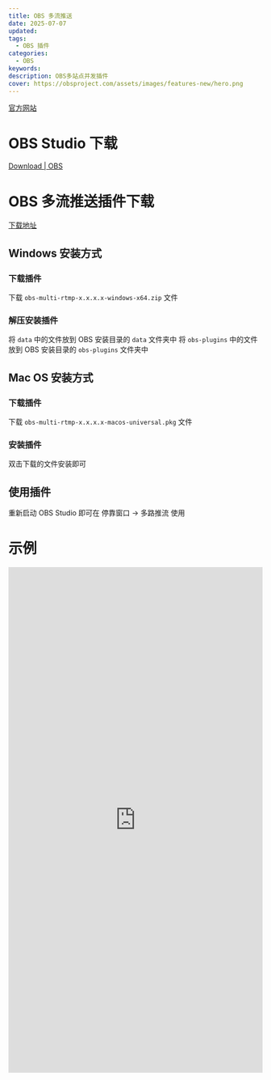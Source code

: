 ```yaml
---
title: OBS 多流推送
date: 2025-07-07
updated:
tags:
  - OBS 插件
categories:
  - OBS
keywords:
description: OBS多站点并发插件
cover: https://obsproject.com/assets/images/features-new/hero.png
---
```


[官方网站](https://sorayuki.github.io/obs-multi-rtmp/)


# OBS Studio 下载

[Download | OBS](https://obsproject.com/download)

# OBS 多流推送插件下载

[下载地址](https://github.com/sorayuki/obs-multi-rtmp/releases)


## Windows 安装方式

### 下载插件

下载 `obs-multi-rtmp-x.x.x.x-windows-x64.zip` 文件

### 解压安装插件

将 `data` 中的文件放到 OBS 安装目录的 `data` 文件夹中
将 `obs-plugins` 中的文件放到 OBS 安装目录的 `obs-plugins` 文件夹中

## Mac OS 安装方式

### 下载插件

下载 `obs-multi-rtmp-x.x.x.x-macos-universal.pkg` 文件

### 安装插件

双击下载的文件安装即可 

## 使用插件

重新启动 OBS Studio 即可在 停靠窗口 -> 多路推流 使用

# 示例

<iframe src='https://sorayuki.github.io/obs-multi-rtmp/' style="width:100%;height:1000px;" frameborder="0"></iframe>
